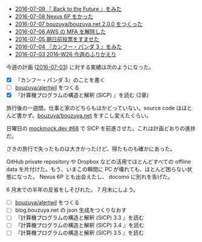 - [2016-07-09 『 Back to the Future 』をみた][2016-07-09]
- [2016-07-08 Nexus 6P をかった][2016-07-08]
- [2016-07-07 bouzuya/bouzuya.net 2.0.0 をつくった][2016-07-07]
- [2016-07-06 AWS の MFA を解除した][2016-07-06]
- [2016-07-05 期日前投票をすませた][2016-07-05]
- [2016-07-04 『カンフー・パンダ 3 』をみた][2016-07-04]
- [2016-07-03 2016-W26 今週のふりかえり][2016-07-03]

今週の計画 ([2016-07-03][]) に対する実績は次のようになった。

- [x] 『カンフー・パンダ 3』のことを書く
- [ ] [bouzuya/alertwil][] をつくる
- [x] 『計算機プログラムの構造と解釈 (SICP) 』を読む (2章)

旅行後の一週間。仕事と家のどちらもはかどっていない。source code はほとんど書かず。[bouzuya/bouzuya.net][] をすこし変えたくらい。

日曜日の [mockmock.dev #68](http://mockmock.connpass.com/event/35370/) で SICP を前進させた。これは計画どおりの進捗だ。

さきの旅行で失ったものは大きかったけど、得たものも確かにあった。

GitHub private repository や Dropbox などの活用でほとんどすべての offline data を片付けた。もう、いまこの瞬間に PC が壊れても、ほとんど困らない状態になった。 Nexus 6P とも出会えたし、 docomo に別れを告げた。

 6 月末での半年の反省をしそびれた。 7 月末にしよう。

- [ ] [bouzuya/alertwil][] をつくる
- [ ] blog.bouzuya.net の json 生成をつくりなおす
- [ ] 『計算機プログラムの構造と解釈 (SICP) 3.3 』を読む
- [ ] 『計算機プログラムの構造と解釈 (SICP) 3.4 』を読む
- [ ] 『計算機プログラムの構造と解釈 (SICP) 3.5 』を読む

[2016-07-03]: http://blog.bouzuya.net/2016/07/03/
[2016-07-04]: http://blog.bouzuya.net/2016/07/04/
[2016-07-05]: http://blog.bouzuya.net/2016/07/05/
[2016-07-06]: http://blog.bouzuya.net/2016/07/06/
[2016-07-07]: http://blog.bouzuya.net/2016/07/07/
[2016-07-08]: http://blog.bouzuya.net/2016/07/08/
[2016-07-09]: http://blog.bouzuya.net/2016/07/09/
[bouzuya/alertwil]: https://github.com/bouzuya/alertwil
[bouzuya/bouzuya.net]: https://github.com/bouzuya/bouzuya.net
